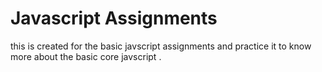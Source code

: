 # Javascript Assignments
 this is created for the basic javscript assignments and practice it to know more about the basic core javscript .
